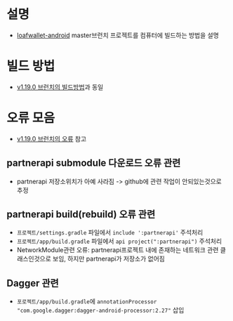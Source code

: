 # 설명
- [loafwallet-android](https://github.com/pyeongtaekcoin-foundation/loafwallet-android) master브런치 프로젝트를 컴퓨터에 빌드하는 방법을 설명

# 빌드 방법
- [v1.19.0 브런치의 빌드방법](loafwallet-android(v.1.19.0)%20빌드방법.md)과 동일

# 오류 모음
- [v1.19.0 브런치의 오류](loafwallet-android(v.1.19.0)%20빌드방법.md) 참고

## partnerapi submodule 다운로드 오류 관련
- partnerapi 저장소위치가 아예 사라짐 -> github에 관련 작업이 안되있는것으로 추정

## partnerapi build(rebuild) 오류 관련
- `프로젝트/settings.gradle` 파일에서 `include ':partnerapi'` 주석처리
- `프로젝트/app/build.gradle` 파일에서 `api project(":partnerapi")` 주석처리
- NetworkModule관련 오류: partnerapi프로젝트 내에 존재하는 네트워크 관련 클래스인것으로 보임, 하지만 partnerapi가 저장소가 없어짐

## Dagger 관련
- `포로젝트/app/build.gradle`에 `annotationProcessor "com.google.dagger:dagger-android-processor:2.27"` 삽입










